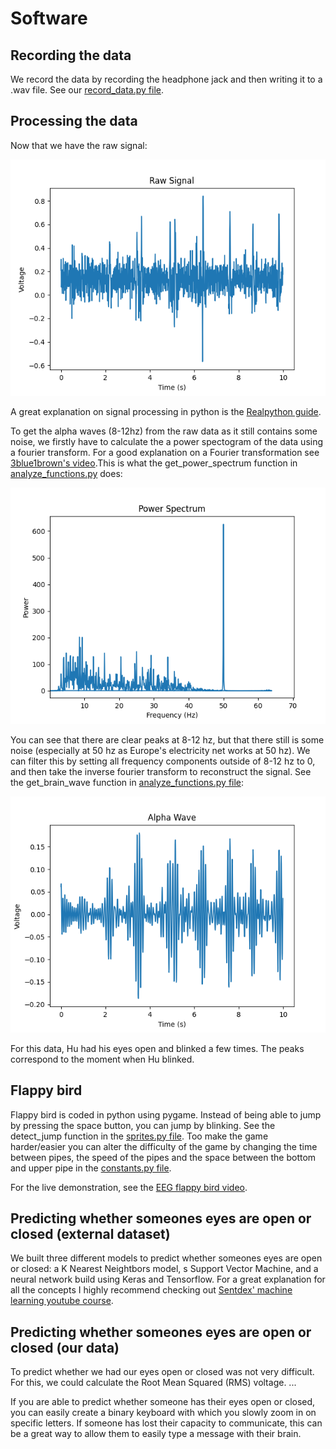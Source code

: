 # Software

## Recording the data
We record the data by recording the headphone jack and then writing it to a .wav file. See our [record_data.py file](analysis/record_data.py).

## Processing the data
Now that we have the raw signal:

![Raw Signal](images/raw_signal.png "Raw Signal")

A great explanation on signal processing in python is the [Realpython guide](https://realpython.com/python-scipy-fft/).

To get the alpha waves (8-12hz) from the raw data as it still contains some noise, we firstly have to calculate the a power spectogram of the data using a fourier transform. For a good explanation on a Fourier transformation see [3blue1brown's video](https://www.youtube.com/watch?v=spUNpyF58BY).This is what the get_power_spectrum function in [analyze_functions.py](analysis/analyze_functions.py) does:

![Power Spectrum](images/power_spectrum.png "Power Spectrum")

You can see that there are clear peaks at 8-12 hz, but that there still is some noise (especially at 50 hz as Europe's electricity net works at 50 hz). We can filter this by setting all frequency components outside of 8-12 hz to 0, and then take the inverse fourier transform to reconstruct the signal. See the get_brain_wave function in [analyze_functions.py file](analysis/analyze_functions.py):

![Filtered Signal](images/filtered_signal.png "Filtered Signal")

For this data, Hu had his eyes open and blinked a few times. The peaks correspond to the moment when Hu blinked.

## Flappy bird
Flappy bird is coded in python using pygame. Instead of being able to jump by pressing the space button, you can jump by blinking. See the detect_jump function in the [sprites.py file](flappy/sprites.py). Too make the game harder/easier you can alter the difficulty of the game by changing the time between pipes, the speed of the pipes and the space between the bottom and upper pipe in the [constants.py file](flappy/constants.py).

For the live demonstration, see the [EEG flappy bird video](videos/EEG%20flappy%20video.mp4).

## Predicting whether someones eyes are open or closed (external dataset)
We built three different models to predict whether someones eyes are open or closed: a K Nearest Neightbors model, s Support Vector Machine, and a neural network build using Keras and Tensorflow. For a great explanation for all the concepts I highly recommend checking out [Sentdex' machine learning youtube course](https://www.youtube.com/watch?v=OGxgnH8y2NM&list=PLQVvvaa0QuDfKTOs3Keq_kaG2P55YRn5v). 

## Predicting whether someones eyes are open or closed (our data)
To predict whether we had our eyes open or closed was not very difficult. For this, we could calculate the Root Mean Squared (RMS) voltage. ...

If you are able to predict whether someone has their eyes open or closed, you can easily create a binary keyboard with which you slowly zoom in on specific letters. If someone has lost their capacity to communicate, this can be a great way to allow them to easily type a message with their brain.